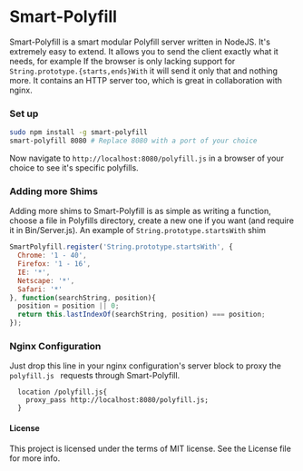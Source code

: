 Smart-Polyfill
===========
Smart-Polyfill is a smart modular Polyfill server written in NodeJS. It's extremely easy to extend. It allows you to send the client exactly what it needs, for example If the browser is only lacking support for `String.prototype.{starts,ends}With` it will send it only that and nothing more. It contains an HTTP server too, which is great in collaboration with nginx.

### Set up
```bash
sudo npm install -g smart-polyfill
smart-polyfill 8080 # Replace 8080 with a port of your choice
```
Now navigate to `http://localhost:8080/polyfill.js` in a browser of your choice to see it's specific polyfills.

### Adding more Shims
Adding more shims to Smart-Polyfill is as simple as writing a function, choose a file in Polyfills directory, create a new one if you want (and require it in Bin/Server.js).
An example of `String.prototype.startsWith` shim
```js
SmartPolyfill.register('String.prototype.startsWith', {
  Chrome: '1 - 40',
  Firefox: '1 - 16',
  IE: '*',
  Netscape: '*',
  Safari: '*'
}, function(searchString, position){
  position = position || 0;
  return this.lastIndexOf(searchString, position) === position;
});
```

### Nginx Configuration
Just drop this line in your nginx configuration's server block to proxy the `polyfill.js ` requests through Smart-Polyfill.
```
  location /polyfill.js{
    proxy_pass http://localhost:8080/polyfill.js;
  }
```

#### License
This project is licensed under the terms of MIT license. See the License file for more info.